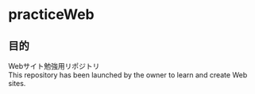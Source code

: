 # practiceWeb

## 目的

Webサイト勉強用リポジトリ  
This repository has been launched by the owner to learn and create Web sites.
